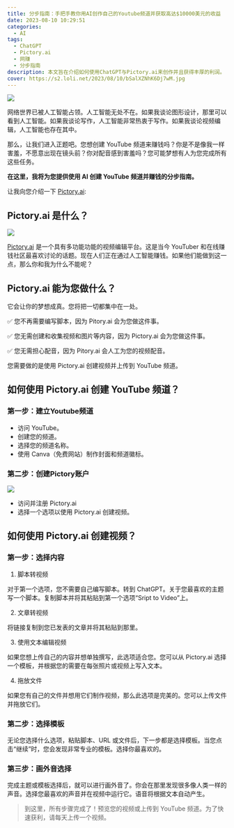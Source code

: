 ```yaml
---
title: 分步指南：手把手教你用AI创作自己的Youtube频道并获取高达$10000美元的收益
date: 2023-08-10 10:29:51
categories:
  - AI
tags:
  - ChatGPT
  - Pictory.ai 
  - 网赚
  - 分步指南
description: 本文旨在介绍如何使用ChatGPT与Pictory.ai来创作并且获得丰厚的利润。
cover: https://s2.loli.net/2023/08/10/bSalXZNhK6Dj7wM.jpg
---
```


![](https://s2.loli.net/2023/08/10/TpwJBk6rLbPu25W.webp)

网络世界已被人工智能占领。人工智能无处不在。如果我谈论图形设计，那里可以看到人工智能。如果我谈论写作，人工智能非常热衷于写作。如果我谈论视频编辑，人工智能也存在其中。

那么，让我们进入正题吧。您想创建 YouTube 频道来赚钱吗？你是不是像我一样害羞，不愿意出现在镜头前？你对配音感到害羞吗？您可能梦想有人为您完成所有这些任务。

**在这里，我将为您提供使用 AI 创建 YouTube 频道并赚钱的分步指南。**

让我向您介绍一下 [Pictory.ai](https://pictory.ai/):

## Pictory.ai 是什么？
![](https://s2.loli.net/2023/08/10/rCgKwDd6Y5xbhNB.jpg)

[Pictory.ai](https://pictory.ai/) 是一个具有多功能功能的视频编辑平台。这是当今 YouTuber 和在线赚钱社区最喜欢讨论的话题。现在人们正在通过人工智能赚钱。如果他们能做到这一点，那么你和我为什么不能呢？

## Pictory.ai 能为您做什么？

它会让你的梦想成真。您将把一切都集中在一处。

✅ 您不再需要编写脚本，因为 Pitory.ai 会为您做这件事。

✅ 您无需创建和收集视频和图片等内容，因为 Pictory.ai 会为您做这件事。

✅ 您无需担心配音，因为 Pitory.ai 会人工为您的视频配音。

您需要做的是使用 Pictory.ai 创建视频并上传到 YouTube 频道。

## 如何使用 Pictory.ai 创建 YouTube 频道？

### 第一步：建立Youtube频道

- 访问 YouTube。
- 创建您的频道。
- 选择您的频道名称。
- 使用 Canva（免费网站）制作封面和频道徽标。

### 第二步：创建Pictory账户

![](https://s2.loli.net/2023/08/10/8WE5ZpYGt2xPeX6.webp)

- 访问并注册 Pictory.ai
- 选择一个选项以使用 Pictory.ai 创建视频。

## 如何使用 Pictory.ai 创建视频？

### 第一步：选择内容

1. 脚本转视频

对于第一个选项，您不需要自己编写脚本。转到 ChatGPT。关于您最喜欢的主题写一个脚本。复制脚本并将其粘贴到第一个选项“Sript to Video”上。

2. 文章转视频

将链接复制到您已发表的文章并将其粘贴到那里。

3. 使用文本编辑视频

如果您想上传自己的内容并想单独撰写，此选项适合您。您可以从 Pictory.ai 选择一个模板，并根据您的需要在每张照片或视频上写入文本。

4. 拖放文件

如果您有自己的文件并想用它们制作视频，那么此选项是完美的。您可以上传文件并拖放它们。

### 第二步：选择模板

无论您选择什么选项，粘贴脚本、URL 或文件后，下一步都是选择模板。当您点击“继续”时，您会发现非常专业的模板。选择你最喜欢的。

### 第三步：画外音选择

完成主题或模板选择后，就可以进行画外音了。你会在那里发现很多像人类一样的声音。选择您最喜欢的声音并在视频中运行它。语音将根据文本自动产生。

> 到这里，所有步骤完成了！预览您的视频或上传到 YouTube 频道。为了快速获利，请每天上传一个视频。


